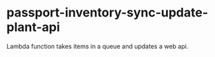 # passport-inventory-sync-update-plant-api
Lambda function takes items in a queue and updates a web api.
